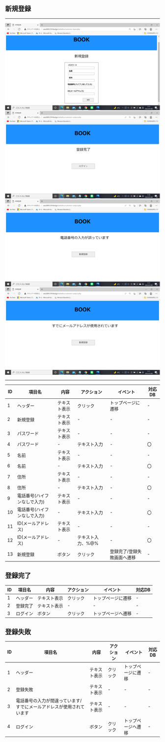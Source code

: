 ## 新規登録
*****
<img src="https://github.com/Aso2001219/team/blob/main/%E8%A8%AD%E8%A8%88%E6%9B%B8/%E7%94%BB%E9%9D%A2%E8%A9%B3%E7%B4%B0%E5%9B%B3/img/2022-01-09%20(3).png?raw=true">
<img src="https://github.com/Aso2001219/team/blob/main/%E8%A8%AD%E8%A8%88%E6%9B%B8/%E7%94%BB%E9%9D%A2%E8%A9%B3%E7%B4%B0%E5%9B%B3/img/2022-01-09%20(6).png?raw=true">
<img src="https://github.com/Aso2001219/team/blob/main/%E8%A8%AD%E8%A8%88%E6%9B%B8/%E7%94%BB%E9%9D%A2%E8%A9%B3%E7%B4%B0%E5%9B%B3/img/2022-01-09%20(4).png?raw=true">
<img src="https://github.com/Aso2001219/team/blob/main/%E8%A8%AD%E8%A8%88%E6%9B%B8/%E7%94%BB%E9%9D%A2%E8%A9%B3%E7%B4%B0%E5%9B%B3/img/2022-01-09%20(5).png?raw=true">


*****
|ID|項目名|内容|アクション|イベント|対応DB|
|--|----|---|---------|--------|-----|
|1|ヘッダー|テキスト表示|クリック|トップページに遷移|-|
|2|新規登録|テキスト表示|-|-|-|
|3|パスワード|テキスト表示|-|-|-|
|4|パスワード|-|テキスト入力|-|〇|
|5|名前|テキスト表示|-|-|-|
|6|名前|-|テキスト入力|-|〇|
|7|住所|テキスト表示|-|-|-|
|8|住所|-|テキスト入力|-|〇|
|9|電話番号(ハイフンなしで入力)|テキスト表示|-|-|-|
|10|電話番号(ハイフンなしで入力)|-|テキスト入力|-|〇|
|11|ID(メールアドレス)|テキスト表示|-|-|-|
|12|ID(メールアドレス)|-|テキスト入力、%@%|-|〇|
|13|新規登録|ボタン|クリック|登録完了/登録失敗画面へ遷移|-|

## 登録完了
|ID|項目名|内容|アクション|イベント|対応DB|
|--|----|---|---------|--------|-----|
|1|ヘッダー|テキスト表示|クリック|トップページに遷移|-|
|2|登録完了|テキスト表示|-|-|-|
|3|ログイン|ボタン|クリック|トップページへ遷移|-|

## 登録失敗
|ID|項目名|内容|アクション|イベント|対応DB|
|--|----|---|---------|--------|-----|
|1|ヘッダー|テキスト表示|クリック|トップページに遷移|-|
|2|登録失敗|テキスト表示|-|-|-|
|3|電話番号の入力が間違っています/すでにメールアドレスが使用されています|テキスト表示|-|-|-|
|4|ログイン|ボタン|クリック|トップページへ遷移|-|
